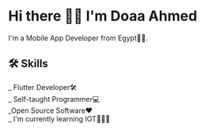 # Hi there 👋🏻 I'm Doaa Ahmed

I'm a Mobile App Developer from Egypt🐱‍🏍.



## 🛠 Skills
_ Flutter Developer🛠        
_ Self-taught Programmer💻    
_Open Source Software❤️   
_ I'm currently learning IOT🌱🐱‍🏍  
